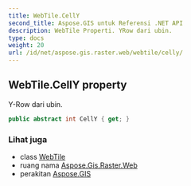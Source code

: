 ```yaml
---
title: WebTile.CellY
second_title: Aspose.GIS untuk Referensi .NET API
description: WebTile Properti. YRow dari ubin.
type: docs
weight: 20
url: /id/net/aspose.gis.raster.web/webtile/celly/
---
```

## WebTile.CellY property

Y-Row dari ubin.

```csharp
public abstract int CellY { get; }
```

### Lihat juga

* class [WebTile](../)
* ruang nama [Aspose.Gis.Raster.Web](../../webtile/)
* perakitan [Aspose.GIS](../../../)


